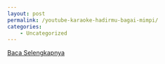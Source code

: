 ```yaml
---
layout: post
permalink: /youtube-karaoke-hadirmu-bagai-mimpi/
categories:
    - Uncategorized
---
```


[Baca Selengkapnya](/09)